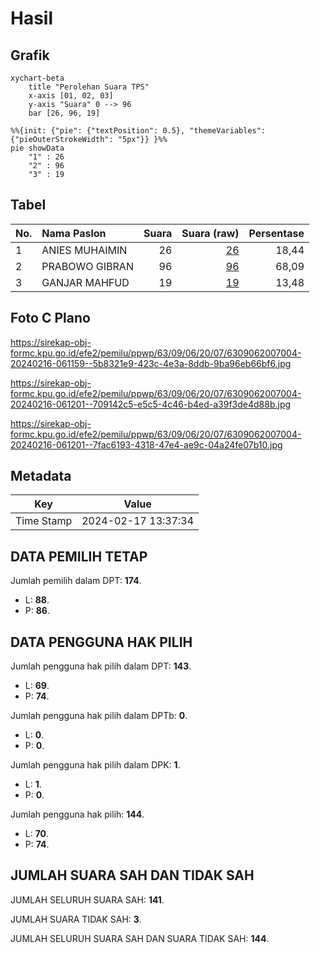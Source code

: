 # Hasil

## Grafik

```mermaid
xychart-beta
    title "Perolehan Suara TPS"
    x-axis [01, 02, 03]
    y-axis "Suara" 0 --> 96
    bar [26, 96, 19]
```

```mermaid
%%{init: {"pie": {"textPosition": 0.5}, "themeVariables": {"pieOuterStrokeWidth": "5px"}} }%%
pie showData
    "1" : 26
    "2" : 96
    "3" : 19
```

## Tabel

| No. | Nama Paslon    | Suara | Suara (raw) | Persentase |
|:--- |:-------------- | -----:| -----------:| ----------:|
| 1   | ANIES MUHAIMIN | 26    | [26][p-1]   | 18,44      |
| 2   | PRABOWO GIBRAN | 96    | [96][p-2]   | 68,09      |
| 3   | GANJAR MAHFUD  | 19    | [19][p-3]   | 13,48      |


[p-1]: https://github.com/gigit-pemilu/pemilu-2024/blob/main/pilpres/hitung-suara/sub/63-kalimantan-selatan/sub/09-tabalong/sub/06-murung-pudak/sub/2007-kapar/sub/004-tps/sub/paslon-1.txt
[p-2]: https://github.com/gigit-pemilu/pemilu-2024/blob/main/pilpres/hitung-suara/sub/63-kalimantan-selatan/sub/09-tabalong/sub/06-murung-pudak/sub/2007-kapar/sub/004-tps/sub/paslon-2.txt
[p-3]: https://github.com/gigit-pemilu/pemilu-2024/blob/main/pilpres/hitung-suara/sub/63-kalimantan-selatan/sub/09-tabalong/sub/06-murung-pudak/sub/2007-kapar/sub/004-tps/sub/paslon-3.txt

## Foto C Plano

https://sirekap-obj-formc.kpu.go.id/efe2/pemilu/ppwp/63/09/06/20/07/6309062007004-20240216-061159--5b8321e9-423c-4e3a-8ddb-9ba96eb66bf6.jpg

https://sirekap-obj-formc.kpu.go.id/efe2/pemilu/ppwp/63/09/06/20/07/6309062007004-20240216-061201--709142c5-e5c5-4c46-b4ed-a39f3de4d88b.jpg

https://sirekap-obj-formc.kpu.go.id/efe2/pemilu/ppwp/63/09/06/20/07/6309062007004-20240216-061201--7fac6193-4318-47e4-ae9c-04a24fe07b10.jpg


## Metadata

| Key        | Value               |
| ---------- | ------------------- |
| Time Stamp | 2024-02-17 13:37:34 |


## DATA PEMILIH TETAP

Jumlah pemilih dalam DPT: **174**.
 * L: **88**.
 * P: **86**.

## DATA PENGGUNA HAK PILIH

Jumlah pengguna hak pilih dalam DPT: **143**.
 * L: **69**.
 * P: **74**.

Jumlah pengguna hak pilih dalam DPTb: **0**.
 * L: **0**.
 * P: **0**.

Jumlah pengguna hak pilih dalam DPK: **1**.
 * L: **1**.
 * P: **0**.

Jumlah pengguna hak pilih: **144**.
 * L: **70**.
 * P: **74**.

## JUMLAH SUARA SAH DAN TIDAK SAH

JUMLAH SELURUH SUARA SAH: **141**.

JUMLAH SUARA TIDAK SAH: **3**.

JUMLAH SELURUH SUARA SAH DAN SUARA TIDAK SAH: **144**.


